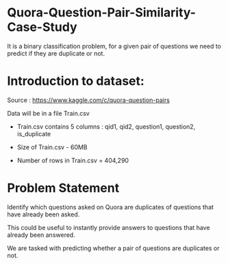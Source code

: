 # Quora-Question-Pair-Similarity-Case-Study

It is a binary classification problem, for a given pair of questions we need to predict if they are duplicate or not. 

# Introduction to dataset:

Source : https://www.kaggle.com/c/quora-question-pairs

Data will be in a file Train.csv 

- Train.csv contains 5 columns : qid1, qid2, question1, question2, is_duplicate 

- Size of Train.csv - 60MB 

- Number of rows in Train.csv = 404,290 

# Problem Statement 
Identify which questions asked on Quora are duplicates of questions that have already been asked. 

This could be useful to instantly provide answers to questions that have already been answered.

We are tasked with predicting whether a pair of questions are duplicates or not. 
